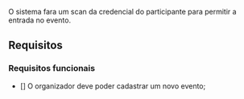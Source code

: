 O sistema fara um scan da credencial do participante para permitir a entrada no evento.

## Requisitos


### Requisitos funcionais


- [] O organizador deve poder cadastrar um novo evento;

